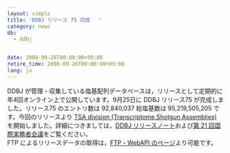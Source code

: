 ```yaml
---
layout: simple
title: 'DDBJ リリース 75 完成 　'
category: news
db:
  - ddbj


date: 2008-09-26T00:00:00+09:00
retire_time: 2008-09-26T00:00:00+09:00
lang: ja
---
```


DDBJ が管理・収集している塩基配列データベースは，リリースとして定期的に年4回オンライン上で公開しています。9月25日に DDBJ リリース75 が完成しました。リリース75 のエントリ数は 92,840,037 総塩基数は 95,219,505,205 です。今回のリリースより <a href="/ddbj/flat-file.html#LocusB#division">TSA division (Transcriptome Shotgun Assemblies)</a> を開始しました。詳細につきましては，<a href="/ddbj-releases.html">DDBJ リリースノート</a>および<a href="/activities/index.html#2008#tsa">第 21 回国際実務者会議</a>をご覧ください。<br>FTP によるリリースデータの取得は，<a href="/services/index.html">FTP・WebAPI のページ</a>より可能です。
